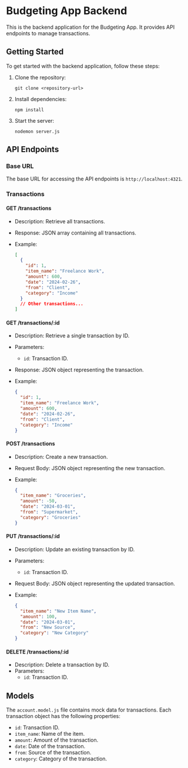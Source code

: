 # Budgeting App Backend

This is the backend application for the Budgeting App. It provides API endpoints to manage transactions.

## Getting Started

To get started with the backend application, follow these steps:

1. Clone the repository:

   ```
   git clone <repository-url>
   ```

2. Install dependencies:

   ```
   npm install
   ```

3. Start the server:

   ```
   nodemon server.js
   ```

## API Endpoints

### Base URL

The base URL for accessing the API endpoints is `http://localhost:4321`.

### Transactions

#### GET /transactions

- Description: Retrieve all transactions.
- Response: JSON array containing all transactions.
- Example:

  ```json
  [
    {
      "id": 1,
      "item_name": "Freelance Work",
      "amount": 600,
      "date": "2024-02-26",
      "from": "Client",
      "category": "Income"
    }
    // Other transactions...
  ]
  ```

#### GET /transactions/:id

- Description: Retrieve a single transaction by ID.
- Parameters:
  - `id`: Transaction ID.
- Response: JSON object representing the transaction.
- Example:

  ```json
  {
    "id": 1,
    "item_name": "Freelance Work",
    "amount": 600,
    "date": "2024-02-26",
    "from": "Client",
    "category": "Income"
  }
  ```

#### POST /transactions

- Description: Create a new transaction.
- Request Body: JSON object representing the new transaction.
- Example:

  ```json
  {
    "item_name": "Groceries",
    "amount": -50,
    "date": "2024-03-01",
    "from": "Supermarket",
    "category": "Groceries"
  }
  ```

#### PUT /transactions/:id

- Description: Update an existing transaction by ID.
- Parameters:
  - `id`: Transaction ID.
- Request Body: JSON object representing the updated transaction.
- Example:

  ```json
  {
    "item_name": "New Item Name",
    "amount": 100,
    "date": "2024-03-01",
    "from": "New Source",
    "category": "New Category"
  }
  ```

#### DELETE /transactions/:id

- Description: Delete a transaction by ID.
- Parameters:
  - `id`: Transaction ID.

## Models

The `account.model.js` file contains mock data for transactions. Each transaction object has the following properties:

- `id`: Transaction ID.
- `item_name`: Name of the item.
- `amount`: Amount of the transaction.
- `date`: Date of the transaction.
- `from`: Source of the transaction.
- `category`: Category of the transaction.
